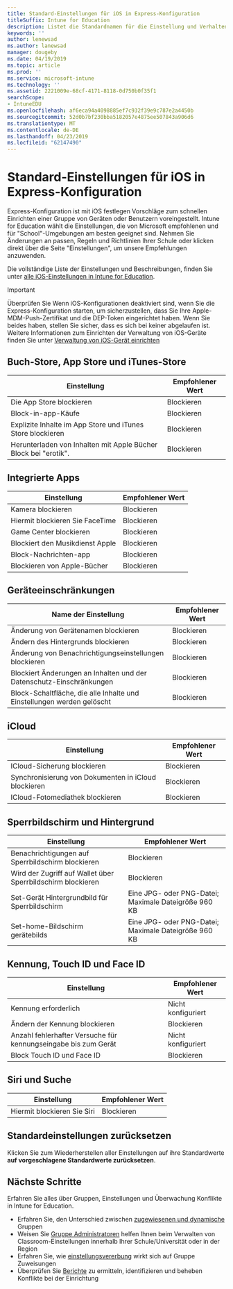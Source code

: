 ```yaml
---
title: Standard-Einstellungen für iOS in Express-Konfiguration
titleSuffix: Intune for Education
description: Listet die Standardnamen für die Einstellung und Verhaltensweisen, die bei der Verwendung von Express-Konfiguration festgelegt.
keywords: ''
author: lenewsad
ms.author: lanewsad
manager: dougeby
ms.date: 04/19/2019
ms.topic: article
ms.prod: ''
ms.service: microsoft-intune
ms.technology: ''
ms.assetid: 2221009e-68cf-4171-8118-0d750b0f35f1
searchScope:
- IntuneEDU
ms.openlocfilehash: af6eca94a4098885ef7c932f39e9c787e2a4450b
ms.sourcegitcommit: 52d0b7bf230bba5182057e4875ee507843a906d6
ms.translationtype: MT
ms.contentlocale: de-DE
ms.lasthandoff: 04/23/2019
ms.locfileid: "62147490"
---
```

# <a name="default-ios-settings-in-express-configuration"></a>Standard-Einstellungen für iOS in Express-Konfiguration
Express-Konfiguration ist mit iOS festlegen Vorschläge zum schnellen Einrichten einer Gruppe von Geräten oder Benutzern voreingestellt. Intune for Education wählt die Einstellungen, die von Microsoft empfohlenen und für "School"-Umgebungen am besten geeignet sind. Nehmen Sie Änderungen an passen, Regeln und Richtlinien Ihrer Schule oder klicken direkt über die Seite "Einstellungen", um unsere Empfehlungen anzuwenden. 

Die vollständige Liste der Einstellungen und Beschreibungen, finden Sie unter [alle iOS-Einstellungen in Intune for Education](all-edu-settings-ios.md). 

> [!IMPORTANT]
> Überprüfen Sie Wenn iOS-Konfigurationen deaktiviert sind, wenn Sie die Express-Konfiguration starten, um sicherzustellen, dass Sie Ihre Apple-MDM-Push-Zertifikat und die DEP-Token eingerichtet haben. Wenn Sie beides haben, stellen Sie sicher, dass es sich bei keiner abgelaufen ist. Weitere Informationen zum Einrichten der Verwaltung von iOS-Geräte finden Sie unter [Verwaltung von iOS-Gerät einrichten](setup-ios-device-management.md)


## <a name="app-store-itunes-store-and-book-store"></a>Buch-Store, App Store und iTunes-Store  
Einstellung|Empfohlener Wert|  
|---|---|
|Die App Store blockieren|Blockieren|
|Block-in-app-Käufe|Blockieren|
|Explizite Inhalte im App Store und iTunes Store blockieren|Blockieren|
|Herunterladen von Inhalten mit Apple Bücher Block bei "erotik".|Blockieren|  

## <a name="built-in-apps"></a>Integrierte Apps  
Einstellung|Empfohlener Wert|  
|---|---|
|Kamera blockieren|Blockieren|
|Hiermit blockieren Sie FaceTime|Blockieren|
|Game Center blockieren|Blockieren|  
|Blockiert den Musikdienst Apple|Blockieren|
|Block-Nachrichten-app|Blockieren|
|Blockieren von Apple-Bücher|Blockieren|  

## <a name="device-restrictions"></a>Geräteeinschränkungen  
Name der Einstellung|Empfohlener Wert|
|---|---|
|Änderung von Gerätenamen blockieren|Blockieren|
|Ändern des Hintergrunds blockieren|Blockieren|
|Änderung von Benachrichtigungseinstellungen blockieren|Blockieren|
|Blockiert Änderungen an Inhalten und der Datenschutz-Einschränkungen|Blockieren|
|Block-Schaltfläche, die alle Inhalte und Einstellungen werden gelöscht|Blockieren|  

## <a name="icloud"></a>iCloud
|Einstellung|Empfohlener Wert|
|---|---|
|ICloud-Sicherung blockieren|Blockieren|
|Synchronisierung von Dokumenten in iCloud blockieren|Blockieren|
|ICloud-Fotomediathek blockieren|Blockieren|  

## <a name="lock-screen-and-wallpaper"></a>Sperrbildschirm und Hintergrund
Einstellung|Empfohlener Wert|
|---|---|
|Benachrichtigungen auf Sperrbildschirm blockieren|Blockieren|
|Wird der Zugriff auf Wallet über Sperrbildschirm blockieren|Blockieren|
|Set-Gerät Hintergrundbild für Sperrbildschirm|Eine JPG- oder PNG-Datei; Maximale Dateigröße 960 KB|
|Set-home-Bildschirm gerätebilds|Eine JPG- oder PNG-Datei; Maximale Dateigröße 960 KB|  

## <a name="passcode-touch-id-and-face-id"></a>Kennung, Touch ID und Face ID  
Einstellung|Empfohlener Wert|
|---|---|  
|Kennung erforderlich|Nicht konfiguriert|
|Ändern der Kennung blockieren|Blockieren|
|Anzahl fehlerhafter Versuche für kennungseingabe bis zum Gerät|Nicht konfiguriert|
|Block Touch ID und Face ID|Blockieren|

## <a name="siri-and-search"></a>Siri und Suche 
Einstellung|Empfohlener Wert|
|---|---|   
|Hiermit blockieren Sie Siri|Blockieren|  

## <a name="reset-default-settings"></a>Standardeinstellungen zurücksetzen
Klicken Sie zum Wiederherstellen aller Einstellungen auf ihre Standardwerte **auf vorgeschlagene Standardwerte zurücksetzen**. 

## <a name="next-steps"></a>Nächste Schritte  
Erfahren Sie alles über Gruppen, Einstellungen und Überwachung Konflikte in Intune for Education. 
* Erfahren Sie, den Unterschied zwischen [zugewiesenen und dynamische](create-groups.md) Gruppen
* Weisen Sie [Gruppe Administratoren](group-admin-delegate.md) helfen Ihnen beim Verwalten von Classroom-Einstellungen innerhalb Ihrer Schule/Universität oder in der Region
* Erfahren Sie, wie [einstellungsvererbung](settings-inheritance.md) wirkt sich auf Gruppe Zuweisungen
* Überprüfen Sie [Berichte](what-are-reports.md) zu ermitteln, identifizieren und beheben Konflikte bei der Einrichtung
